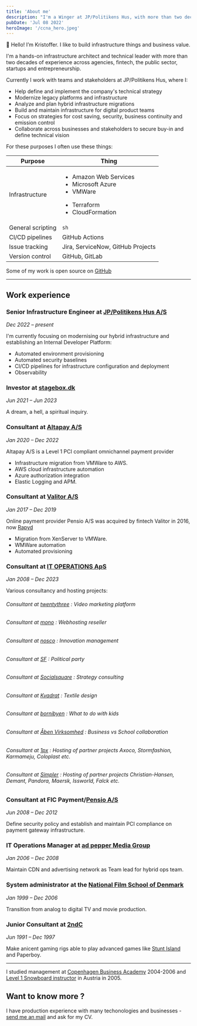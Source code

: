 ```yaml
---
title: 'About me'
description: "I'm a Winger at JP/Politikens Hus, with more than two decades of experience across agencies, startups, fintech, the public sector and entrepreneurship"
pubDate: 'Jul 08 2022'
heroImage: '/ccna_hero.jpeg'
---
```


👋 Hello! I’m Kristoffer. I like to build infrastructure things and business value. 

I'm a hands-on infrastructure architect and technical leader with more than two decades of experience across agencies, fintech, the public sector, startups and entrepreneurship.

Currently I work with teams and stakeholders at JP/Politikens Hus, where I:
- Help define and implement the company's technical strategy
- Modernize legacy platforms and infrastructure
- Analyze and plan hybrid infrastructure migrations
- Build and maintain infrastructure for digital product teams
- Focus on strategies for cost saving, security, business continuity and emission control
- Collaborate across businesses and stakeholders to secure buy-in and define technical vision


For these purposes I often use these things:


| Purpose              | Thing                                                                                                                    |
| -------------------- | -------------------------------------------------------------------------------------------------------------------------|
| Infrastructure       | <ul><li>Amazon Web Services</li><li>Microsoft Azure</li><li>VMWare</li></ul> <ul><li>Terraform</li><li>CloudFormation</li></ul> |
| General scripting    | `sh`
| CI/CD pipelines      | GitHub Actions
| Issue tracking       | Jira, ServiceNow, GitHub Projects
| Version control      | GitHub, GitLab

Some of my work is open source on [GitHub](https://github.com/kristoffer)

---

## Work experience

### Senior Infrastructure Engineer at [JP/Politikens Hus A/S](https://jppol.dk/) 

<span class="text-sm">_Dec 2022 &ndash; present_</span>

I'm currently focusing on modernising our hybrid infrastructure and establishing an Internal Developer Platform:

- Automated environment provisioning 
- Automated security baselines
- CI/CD pipelines for infrastructure configuration and deployment
- Observability

### Investor at [stagebox.dk](https://stagebox.dk/)
<span class="text-sm">_Jun 2021 &ndash; Jun 2023_</span>

A dream, a hell, a spiritual inquiry.


### Consultant at [Altapay A/S](https://altapay.com/)
<span class="text-sm">_Jan 2020 &ndash; Dec 2022_</span>

Altapay A/S is a Level 1 PCI compliant omnichannel payment provider

- Infrastructure migration from VMWare to AWS.
- AWS cloud infrastructure automation
- Azure authorization integration
- Elastic Logging and APM. 


### Consultant at [Valitor A/S](https://valitor.com)
<span class="text-sm">_Jan 2017 &ndash; Dec 2019_</span>

Online payment provider Pensio A/S was acquired by fintech Valitor in 2016, now [Rapyd](rapyd.net)

- Migration from XenServer to VMWare.
- WMWare automation 
- Automated provisioning 


### Consultant at [IT OPERATIONS ApS](https://itoperations.dk/)
<span class="text-sm">_Jan 2008 &ndash; Dec 2023_</span>

Various consultancy and hosting projects:

###### Consultant at [twentythree](https://twentythree.net/) : Video marketing platform 
###### Consultant at [mono](https://mono.net/) : Webhosting reseller
###### Consultant at [nosco](https://nos.co/) : Innovation management 
###### Consultant at [SF](https://sf.dk/) : Political party 
###### Consultant at [Socialsquare](https://socialsquare.dk/) : Strategy consulting
###### Consultant at [Kvadrat](https://kvadrat.dk/) : Textile design 
###### Consultant at [bornibyen](https://bornibyen.dk/) : What to do with kids 
###### Consultant at [Åben Virksomhed](https://aabenvirksomhed.dk/om/) : Business vs School collaboration
###### Consultant at [1px](https://1px.com/) : Hosting of partner projects Axoco, Stormfashion, Karmameju, Coloplast etc.
###### Consultant at [Simpler](https://simplersystems.dk/) : Hosting of partner projects Christian-Hansen, Demant, Pandora, Maersk, Issworld, Falck etc. 


### Consultant at FIC Payment/[Pensio A/S](https://pensio.com/)
<span class="text-sm">_Jun 2008 &ndash; Dec 2012_</span>

Define security policy and establish and maintain PCI compliance on payment gateway infrastructure.  


### IT Operations Manager at [ad pepper Media Group](https://adpepper.com/)
<span class="text-sm">_Jan 2006 &ndash; Dec 2008_</span>

Maintain CDN and advertising network as Team lead for hybrid ops team.


### System administrator at the [National Film School of Denmark](https://filmskolen.dk)
<span class="text-sm">_Jan 1999 &ndash; Dec 2006_</span>
 
Transition from analog to digital TV and movie production.


### Junior Consultant at [2ndC](https://2ndc.dk/)
<span class="text-sm">_Jun 1991 &ndash; Dec 1997_</span>

Make anicent gaming rigs able to play advanced games like [Stunt Island](https://g.co/kgs/EB6rKkC) and Paperboy.

---

I studied management at [Copenhagen Business Academy](https://cphbusiness.dk/) 2004-2006 and [Level 1 Snowboard instructor](https://www.siaaustria.com/snowboard-instructor-course/) in Austria in 2005.

## Want to know more ?

I have production experience with many techonologies and businesses - [send me an mail](mailto:kristoffer@egefelt.net) and ask for my CV. 

